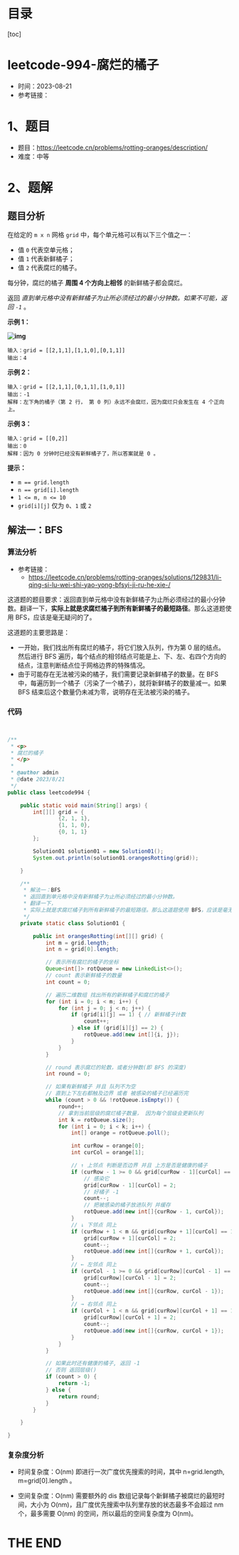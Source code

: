 # 目录

[toc]

# leetcode-994-腐烂的橘子

- 时间：2023-08-21
- 参考链接：



# 1、题目

- 题目：https://leetcode.cn/problems/rotting-oranges/description/
- 难度：中等





# 2、题解

## 题目分析

在给定的 `m x n` 网格 `grid` 中，每个单元格可以有以下三个值之一：

+ 值 `0` 代表空单元格；
+ 值 `1` 代表新鲜橘子；
+ 值 `2` 代表腐烂的橘子。

每分钟，腐烂的橘子 **周围 4 个方向上相邻** 的新鲜橘子都会腐烂。

返回 *直到单元格中没有新鲜橘子为止所必须经过的最小分钟数。如果不可能，返回 `-1`* 。

 

**示例 1：**

**![img](https://assets.leetcode-cn.com/aliyun-lc-upload/uploads/2019/02/16/oranges.png)**

```
输入：grid = [[2,1,1],[1,1,0],[0,1,1]]
输出：4
```

**示例 2：**

```
输入：grid = [[2,1,1],[0,1,1],[1,0,1]]
输出：-1
解释：左下角的橘子（第 2 行， 第 0 列）永远不会腐烂，因为腐烂只会发生在 4 个正向上。
```

**示例 3：**

```
输入：grid = [[0,2]]
输出：0
解释：因为 0 分钟时已经没有新鲜橘子了，所以答案就是 0 。
```

 

**提示：**

+ `m == grid.length`
+ `n == grid[i].length`
+ `1 <= m, n <= 10`
+ `grid[i][j]` 仅为 `0`、`1` 或 `2`

## 解法一：BFS

### 算法分析

- 参考链接：
  - https://leetcode.cn/problems/rotting-oranges/solutions/129831/li-qing-si-lu-wei-shi-yao-yong-bfsyi-ji-ru-he-xie-/



这道题的题目要求：返回直到单元格中没有新鲜橘子为止所必须经过的最小分钟数。翻译一下，**实际上就是求腐烂橘子到所有新鲜橘子的最短路径**。那么这道题使用 BFS，应该是毫无疑问的了。



这道题的主要思路是：

- 一开始，我们找出所有腐烂的橘子，将它们放入队列，作为第 0 层的结点。
  然后进行 BFS 遍历，每个结点的相邻结点可能是上、下、左、右四个方向的结点，注意判断结点位于网格边界的特殊情况。
- 由于可能存在无法被污染的橘子，我们需要记录新鲜橘子的数量。在 BFS 中，每遍历到一个橘子（污染了一个橘子），就将新鲜橘子的数量减一。如果 BFS 结束后这个数量仍未减为零，说明存在无法被污染的橘子。





### 代码

```java


/**
 * <p>
 * 腐烂的橘子
 * </p>
 *
 * @author admin
 * @date 2023/8/21
 */
public class leetcode994 {

    public static void main(String[] args) {
        int[][] grid = {
                {2, 1, 1},
                {1, 1, 0},
                {0, 1, 1}
        };

        Solution01 solution01 = new Solution01();
        System.out.println(solution01.orangesRotting(grid));

    }

    /**
     * 解法一：BFS
     * 返回直到单元格中没有新鲜橘子为止所必须经过的最小分钟数。
     * 翻译一下，
     * 实际上就是求腐烂橘子到所有新鲜橘子的最短路径。那么这道题使用 BFS，应该是毫无疑问的了。
     */
    private static class Solution01 {

        public int orangesRotting(int[][] grid) {
            int m = grid.length;
            int n = grid[0].length;

            // 表示所有腐烂的橘子的坐标
            Queue<int[]> rotQueue = new LinkedList<>();
            // count 表示新鲜橘子的数量
            int count = 0;

            // 遍历二维数组 找出所有的新鲜橘子和腐烂的橘子
            for (int i = 0; i < m; i++) {
                for (int j = 0; j < n; j++) {
                    if (grid[i][j] == 1) { // 新鲜橘子计数
                        count++;
                    } else if (grid[i][j] == 2) {
                        rotQueue.add(new int[]{i, j});
                    }
                }
            }

            // round 表示腐烂的轮数，或者分钟数(即 BFS 的深度)
            int round = 0;

            // 如果有新鲜橘子 并且 队列不为空
            // 直到上下左右都触及边界 或者 被感染的橘子已经遍历完
            while (count > 0 && !rotQueue.isEmpty()) {
                round++;
                // 拿到当前层级的腐烂橘子数量， 因为每个层级会更新队列
                int k = rotQueue.size();
                for (int i = 0; i < k; i++) {
                    int[] orange = rotQueue.poll();

                    int curRow = orange[0];
                    int curCol = orange[1];

                    // ↑ 上邻点 判断是否边界 并且 上方是否是健康的橘子
                    if (curRow - 1 >= 0 && grid[curRow - 1][curCol] == 1) {
                        // 感染它
                        grid[curRow - 1][curCol] = 2;
                        // 好橘子 -1
                        count--;
                        // 把被感染的橘子放进队列 并缓存
                        rotQueue.add(new int[]{curRow - 1, curCol});
                    }
                    // ↓ 下邻点 同上
                    if (curRow + 1 < m && grid[curRow + 1][curCol] == 1) {
                        grid[curRow + 1][curCol] = 2;
                        count--;
                        rotQueue.add(new int[]{curRow + 1, curCol});
                    }
                    // ← 左邻点 同上
                    if (curCol - 1 >= 0 && grid[curRow][curCol - 1] == 1) {
                        grid[curRow][curCol - 1] = 2;
                        count--;
                        rotQueue.add(new int[]{curRow, curCol - 1});
                    }
                    // → 右邻点 同上
                    if (curCol + 1 < n && grid[curRow][curCol + 1] == 1) {
                        grid[curRow][curCol + 1] = 2;
                        count--;
                        rotQueue.add(new int[]{curRow, curCol + 1});
                    }
                }
            }

            // 如果此时还有健康的橘子, 返回 -1
            // 否则 返回层级()
            if (count > 0) {
                return -1;
            } else {
                return round;
            }
        }

    }

}

```





### 复杂度分析

- 时间复杂度：O(nm) 即进行一次广度优先搜索的时间，其中 n=grid.length, m=grid[0].length 。

- 空间复杂度：O(nm) 需要额外的 dis 数组记录每个新鲜橘子被腐烂的最短时间，大小为 O(nm)，且广度优先搜索中队列里存放的状态最多不会超过 nm 个，最多需要 O(nm) 的空间，所以最后的空间复杂度为 O(nm)。











# THE END